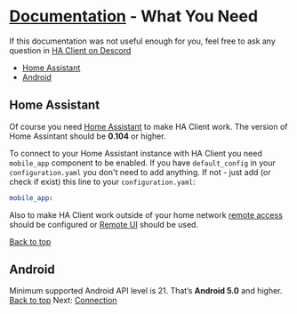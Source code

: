 # [Documentation](/help) - What You Need
If this documentation was not useful enough for you, feel free to ask any question in [HA Client on Descord](https://discord.gg/nd6FZQ)

- [Home Assistant](#home-assistant)
- [Android](#android)

## Home Assistant
Of course you need [Home Assistant](https://www.home-assistant.io/) to make HA Client work. The version of Home Assintant should be **0.104** or higher.

To connect to your Home Assistant instance with HA Client you need `mobile_app` component to be enabled. If you have `default_config` in your `configuration.yaml` you don't need to add anything. If not - just add (or check if exist) this line to your `configuration.yaml`:

```yaml
mobile_app:
```

Also to make HA Client work outside of your home network [remote access](https://www.home-assistant.io/docs/configuration/remote/) should be configured or [Remote UI](https://www.nabucasa.com/config/remote/) should be used.

[Back to top](##documentation---what-you-need)

## Android
Minimum supported Android API level is 21. That’s **Android 5.0** and higher.
[Back to top](##documentation---what-you-need)
Next: [Connection](/help/connection)
